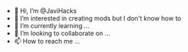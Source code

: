 - 👋 Hi, I’m @JaviHacks
- 👀 I’m interested in creating mods but I don't know how to
- 🌱 I’m currently learning ...
- 💞️ I’m looking to collaborate on ...
- 📫 How to reach me ...

<!---
JaviHacks/JaviHacks is a ✨ special ✨ repository because its `README.md` (this file) appears on your GitHub profile.
You can click the Preview link to take a look at your changes.
--->
